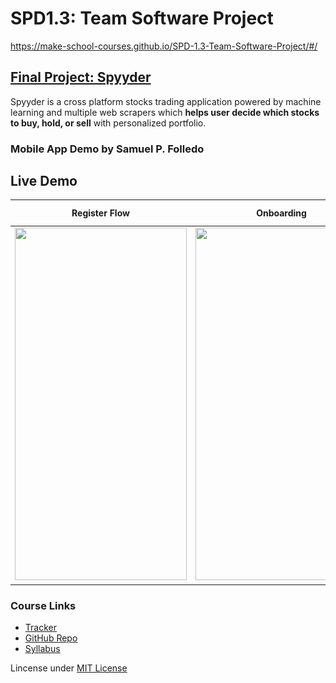 # SPD1.3: Team Software Project
https://make-school-courses.github.io/SPD-1.3-Team-Software-Project/#/

## [Final Project: Spyyder](FinalProject)
Spyyder is a cross platform stocks trading application powered by machine learning and multiple web scrapers which **helps user decide which stocks to buy, hold, or sell** with personalized portfolio.

### Mobile App Demo by Samuel P. Folledo
## Live Demo
  **Register Flow**  |  **Onboarding**  |  **Login Flow**             
:-------------------------:|:-------------------------:|:-------------------------:|
  <img src="https://github.com/SamuelFolledo/SPD1.3/blob/master/FinalProject/mobile/ZeusApp/static/gif/registerFlow.gif" width="275" height="564">  |  <img src="https://github.com/SamuelFolledo/SPD1.3/blob/master/FinalProject/mobile/ZeusApp/static/gif/quizFlow.gif" width="275" height="564">  |  <img src="https://github.com/SamuelFolledo/SPD1.3/blob/master/FinalProject/mobile/ZeusApp/static/gif/loginFlow.gif" width="275" height="564">

### Course Links
- [Tracker](https://docs.google.com/spreadsheets/d/1KyZrkcRPUtTm_1rrklYrz5lcV2O2flwi2yKYM4w9-ig/edit?pli=1#gid=0)
- [GitHub Repo](https://github.com/Make-School-Courses/SPD-1.3-Team-Software-Project)
- [Syllabus](https://make-school-courses.github.io/SPD-1.3-Team-Software-Project/#/README)

Lincense under [MIT License](LICENSE)

